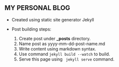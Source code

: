 MY PERSONAL BLOG
-----------------

- Created using static site generator Jekyll

- Post building steps:
    1. Create post under **_posts** directory.
    2. Name post as yyyy-mm-dd-post-name.md
    3. Write content using markdown syntax.
    4. Use command ```jekyll build --watch``` to build.
    5. Serve this page using  ``` jekyll serve``` command.
